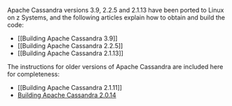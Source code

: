 <!---PACKAGE:Apache Cassandra--->
<!---DISTRO:SLES 12:2.x,3.x--->
<!---DISTRO:RHEL 7.1:2.x,3.x--->
<!---DISTRO:Ubuntu 16.x:2.x,3.x--->

Apache Cassandra versions 3.9, 2.2.5 and 2.1.13 have been ported to Linux on z Systems, and the following articles explain how to obtain and build the code:

- [[Building Apache Cassandra 3.9]]
- [[Building Apache Cassandra 2.2.5]]
- [[Building Apache Cassandra 2.1.13]]

The instructions for older versions of Apache Cassandra are included here for completeness:

- [[Building Apache Cassandra 2.1.11]]
- [Building Apache Cassandra 2.0.14](https://github.com/linux-on-ibm-z/docs/wiki/Building-Cassandra?cm_mc_uid=98803393581314101778120&cm_mc_sid_50200000=1445360953)